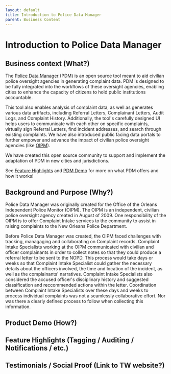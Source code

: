 ```yaml
---
layout: default
title: Introduction to Police Data Manager
parent: Business Content
---
```

# Introduction to Police Data Manager
## Business context (What?)
The [Police Data Manager](https://github.com/PublicDataWorks/police_data_manager) (PDM) is an open source tool meant to aid civilian police oversight agencies in generating complaint data.
PDM is designed to be fully integrated into the workflows of these oversight agencies, enabling cities to enhance the capacity of citizens to hold public institutions accountable. 

This tool also enables analysis of complaint data, as well as generates various data artifacts, including Referral Letters, Complainant Letters, Audit Logs, and Complaint History. 
Additionally, the tool's carefully designed UI helps users to communicate with each other on specific complaints, virtually sign Referral Letters, find incident addresses, and search 
through existing complaints. We have also introduced public facing data portals to further empower and advance the impact of civilian police oversight agencies (like [OIPM](http://nolaipm.gov/about-oipm/)).

We have created this open source community to support and implement the adaptation of PDM in new cities and jurisdictions. 

See [Feature Highlights]() and [PDM Demo]() for more on what PDM offers and how it works!

## Background and Purpose (Why?)
Police Data Manager was originally created for the Office of the Orleans Independent Police Monitor (OIPM). The OIPM is an independent, civilian police oversight agency created in August of 2009. One responsibility of the OIPM is to offer Complaint Intake services to the community to assist in raising complaints to the New Orleans Police Department. 

Before Police Data Manager was created, the OIPM faced challenges with tracking, managaging and collaborating on Complaint records. Complaint Intake Specialists working at the OIPM communicated with civilian and officer complainants in order to collect notes so that they could produce a referral letter to be sent to the NOPD. This process would take days or weeks so that Complaint Intake Specialist could gather the necessary details about the officers involved, the time and location of the incident, as well as the complainants' narratives. Complaint Intake Specialists also considered the accused officer's disciplinary history and suggested classification and reccommended actions within the letter. Coordination between Complaint Intake Specialists over these days and weeks to process individual complaints was not a seamlessly collaborative effort. Nor was there a clearly defined process to follow when collecting this information. 

## Product Demo (How?)

## Feature Highlights (Tagging / Auditing / Notifications / etc.)

## Testimonials / Social Proof (Link to TW website?)

